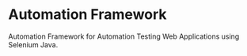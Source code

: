 # Automation Framework
Automation Framework for Automation Testing Web Applications using Selenium Java.
